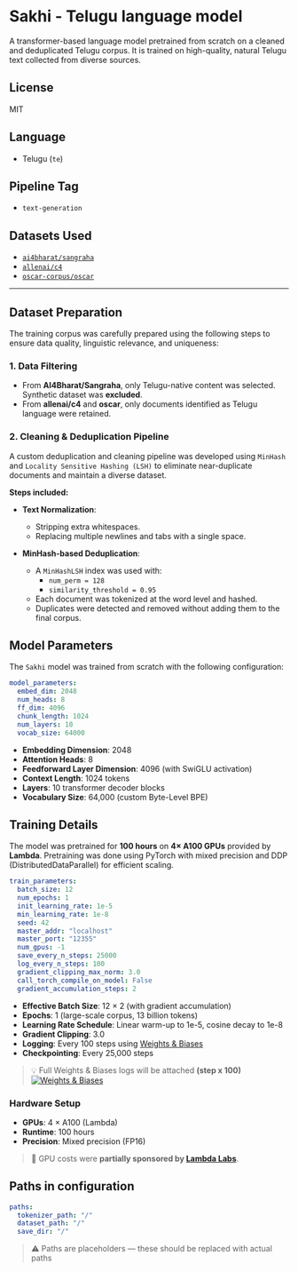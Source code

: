 # Sakhi - Telugu language model

A transformer-based language model pretrained from scratch on a cleaned and deduplicated Telugu corpus. It is trained on high-quality, natural Telugu text collected from diverse sources.

## License

MIT

## Language

- Telugu (`te`)

## Pipeline Tag

- `text-generation`

## Datasets Used

- [`ai4bharat/sangraha`](https://huggingface.co/datasets/ai4bharat/sangraha)
- [`allenai/c4`](https://huggingface.co/datasets/allenai/c4)
- [`oscar-corpus/oscar`](https://huggingface.co/datasets/oscar-corpus/oscar)

---

## Dataset Preparation

The training corpus was carefully prepared using the following steps to ensure data quality, linguistic relevance, and uniqueness:

### 1. Data Filtering

- From **AI4Bharat/Sangraha**, only Telugu-native content was selected. Synthetic dataset was **excluded**.
- From **allenai/c4** and **oscar**, only documents identified as Telugu language were retained.

### 2. Cleaning & Deduplication Pipeline

A custom deduplication and cleaning pipeline was developed using `MinHash` and `Locality Sensitive Hashing (LSH)` to eliminate near-duplicate documents and maintain a diverse dataset.

**Steps included:**

- **Text Normalization**:

  - Stripping extra whitespaces.
  - Replacing multiple newlines and tabs with a single space.

- **MinHash-based Deduplication**:
  - A `MinHashLSH` index was used with:
    - `num_perm = 128`
    - `similarity_threshold = 0.95`
  - Each document was tokenized at the word level and hashed.
  - Duplicates were detected and removed without adding them to the final corpus.

## Model Parameters

The `Sakhi` model was trained from scratch with the following configuration:

```yaml
model_parameters:
  embed_dim: 2048
  num_heads: 8
  ff_dim: 4096
  chunk_length: 1024
  num_layers: 10
  vocab_size: 64000
```

- **Embedding Dimension**: 2048
- **Attention Heads**: 8
- **Feedforward Layer Dimension**: 4096 (with SwiGLU activation)
- **Context Length**: 1024 tokens
- **Layers**: 10 transformer decoder blocks
- **Vocabulary Size**: 64,000 (custom Byte-Level BPE)

## Training Details

The model was pretrained for **100 hours** on **4× A100 GPUs** provided by **Lambda**. Pretraining was done using PyTorch with mixed precision and DDP (DistributedDataParallel) for efficient scaling.

```yaml
train_parameters:
  batch_size: 12
  num_epochs: 1
  init_learning_rate: 1e-5
  min_learning_rate: 1e-8
  seed: 42
  master_addr: "localhost"
  master_port: "12355"
  num_gpus: -1
  save_every_n_steps: 25000
  log_every_n_steps: 100
  gradient_clipping_max_norm: 3.0
  call_torch_compile_on_model: False
  gradient_accumulation_steps: 2
```

- **Effective Batch Size**: 12 × 2 (with gradient accumulation)
- **Epochs**: 1 (large-scale corpus, 13 billion tokens)
- **Learning Rate Schedule**: Linear warm-up to 1e-5, cosine decay to 1e-8
- **Gradient Clipping**: 3.0
- **Logging**: Every 100 steps using [Weights & Biases](https://wandb.ai/)
- **Checkpointing**: Every 25,000 steps

> 💡 Full Weights & Biases logs will be attached **(step x 100)**
> [![Weights & Biases](https://img.shields.io/badge/Weights_%26_Biases-Project-blue)](https://api.wandb.ai/links/abhi11nav/g9oatq0u)

### Hardware Setup

- **GPUs**: 4 × A100 (Lambda)
- **Runtime**: 100 hours
- **Precision**: Mixed precision (FP16)

> 🚀 GPU costs were **partially sponsored by [Lambda Labs](https://lambdalabs.com/)**.

## Paths in configuration

```yaml
paths:
  tokenizer_path: "/"
  dataset_path: "/"
  save_dir: "/"
```

> ⚠️ Paths are placeholders — these should be replaced with actual paths
